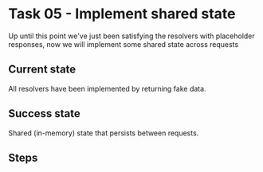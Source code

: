 # Task 05 - Implement shared state

Up until this point we've just been satisfying the resolvers with placeholder responses, now we will implement some shared state across requests

## Current state

All resolvers have been implemented by returning fake data.

## Success state

Shared (in-memory) state that persists between requests.

## Steps
